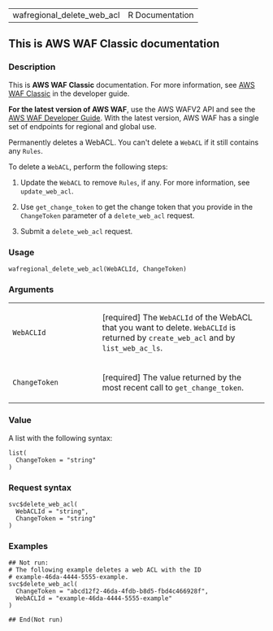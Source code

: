 <table style="width: 100%;">
<tbody>
<tr class="odd">
<td>wafregional_delete_web_acl</td>
<td style="text-align: right;">R Documentation</td>
</tr>
</tbody>
</table>

## This is AWS WAF Classic documentation

### Description

This is **AWS WAF Classic** documentation. For more information, see
[AWS WAF
Classic](https://docs.aws.amazon.com/waf/latest/developerguide/classic-waf-chapter.html)
in the developer guide.

**For the latest version of AWS WAF**, use the AWS WAFV2 API and see the
[AWS WAF Developer
Guide](https://docs.aws.amazon.com/waf/latest/developerguide/waf-chapter.html).
With the latest version, AWS WAF has a single set of endpoints for
regional and global use.

Permanently deletes a WebACL. You can't delete a `WebACL` if it still
contains any `Rules`.

To delete a `WebACL`, perform the following steps:

1.  Update the `WebACL` to remove `Rules`, if any. For more information,
    see `update_web_acl`.

2.  Use `get_change_token` to get the change token that you provide in
    the `ChangeToken` parameter of a `delete_web_acl` request.

3.  Submit a `delete_web_acl` request.

### Usage

    wafregional_delete_web_acl(WebACLId, ChangeToken)

### Arguments

<table>
<colgroup>
<col style="width: 35%" />
<col style="width: 65%" />
</colgroup>
<tbody>
<tr class="odd">
<td><code
id="wafregional_delete_web_acl_:_WebACLId">WebACLId</code></td>
<td><p>[required] The <code>WebACLId</code> of the WebACL that you want
to delete. <code>WebACLId</code> is returned by
<code>create_web_acl</code> and by <code>list_web_ac_ls</code>.</p></td>
</tr>
<tr class="even">
<td><code
id="wafregional_delete_web_acl_:_ChangeToken">ChangeToken</code></td>
<td><p>[required] The value returned by the most recent call to
<code>get_change_token</code>.</p></td>
</tr>
</tbody>
</table>

### Value

A list with the following syntax:

    list(
      ChangeToken = "string"
    )

### Request syntax

    svc$delete_web_acl(
      WebACLId = "string",
      ChangeToken = "string"
    )

### Examples

    ## Not run: 
    # The following example deletes a web ACL with the ID
    # example-46da-4444-5555-example.
    svc$delete_web_acl(
      ChangeToken = "abcd12f2-46da-4fdb-b8d5-fbd4c466928f",
      WebACLId = "example-46da-4444-5555-example"
    )

    ## End(Not run)
